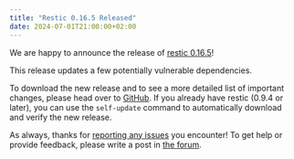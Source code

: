 ```yaml
---
title: "Restic 0.16.5 Released"
date: 2024-07-01T21:00:00+02:00
---
```


We are happy to announce the release of [restic 0.16.5](https://github.com/restic/restic/releases/v0.16.5)!

This release updates a few potentially vulnerable dependencies.

To download the new release and to see a more detailed list of important changes, please head over to [GitHub](https://github.com/restic/restic/releases/v0.16.5). If you already have restic (0.9.4 or later), you can use the `self-update` command to automatically download and verify the new release.

As always, thanks for [reporting any issues](https://github.com/restic/restic/issues/new/choose) you encounter! To get help or provide feedback, please write a post in [the forum](https://forum.restic.net).
